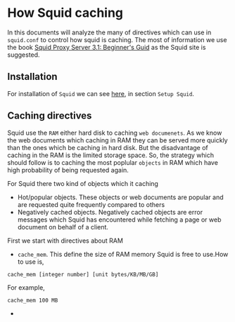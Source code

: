 # How Squid caching

In this documents will analyze the many of directives which can use in `squid.conf` to control how squid is caching.
The most of information we use the book [Squid Proxy Server 3.1: Beginner's Guid]() as the Squid site is suggested.

## Installation 
For installation of `Squid` we can see [here](https://github.com/spartakos87/my_thesis/tree/master/ProxyServer), in
section `Setup Squid`.

## Caching directives

Squid use the `RAM` either hard disk to caching `web documenets`. As we know the web documents which caching in RAM they
can be served more quickly than the ones which be caching in hard disk. But the disadvantage of caching in the RAM is 
the limited storage space. So, the strategy which should follow is to caching the most poplular `objects` in RAM which
have high probability of being requested again.

For Squid there two kind of objects which it caching
* Hot/popular objects. These objects or web documents are popular and are requested quite frequently compared to
others
* Negatively cached objects. Negatively cached objects are error messages which Squid has encountered while fetching
a page or web document on behalf of a client.

First we start with directives about RAM

* `cache_mem`. This define the size of RAM memory Squid is free to use.How to use is,
```buildoutcfg
cache_mem [integer number] [unit bytes/KB/MB/GB]
```
For example,
```buildoutcfg
cache_mem 100 MB
```

* 